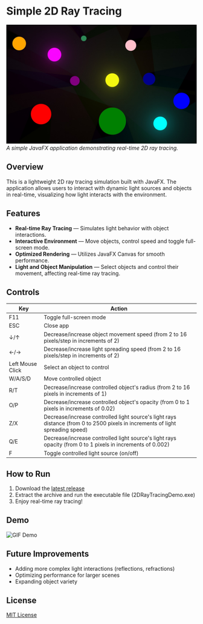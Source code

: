 # Simple 2D Ray Tracing

![Project Screenshot](assets/screenshot.jpg)  
*A simple JavaFX application demonstrating real-time 2D ray tracing.*

## Overview
This is a lightweight 2D ray tracing simulation built with JavaFX. The application allows users to interact with dynamic light sources and objects in real-time, visualizing how light interacts with the environment.

## Features
- **Real-time Ray Tracing** — Simulates light behavior with object interactions.
- **Interactive Environment** — Move objects, control speed and toggle full-screen mode.
- **Optimized Rendering** — Utilizes JavaFX Canvas for smooth performance.
- **Light and Object Manipulation** — Select objects and control their movement, affecting real-time ray tracing.

## Controls
| Key | Action |
|-----|--------|
| F11 | Toggle full-screen mode |
| ESC | Close app |
| ↓/↑ | Decrease/increase object movement speed (from 2 to 16 pixels/step in increments of 2) |
| ←/→ | Decrease/increase light spreading speed (from 2 to 16 pixels/step in increments of 2) |
| Left Mouse Click | Select an object to control |
| W/A/S/D | Move controlled object |
| R/T | Decrease/increase controlled object's radius (from 2 to 16 pixels in increments of 1) |
| O/P | Decrease/increase controlled object's opacity (from 0 to 1 pixels in increments of 0.02) |
| Z/X | Decrease/increase controlled light source's light rays distance (from 0 to 2500 pixels in increments of light spreading speed) |
| Q/E | Decrease/increase controlled light source's light rays opacity (from 0 to 1 pixels in increments of 0.002) |
| F | Toggle controlled light source (on/off) |

## How to Run
1. Download the [latest release](https://github.com/r0masaN/Simple2DRayTracing/releases/tag/v0.1.0)
2. Extract the archive and run the executable file (2DRayTracingDemo.exe)
3. Enjoy real-time ray tracing!

## Demo
![GIF Demo](assets/demo.gif)

## Future Improvements
- Adding more complex light interactions (reflections, refractions)
- Optimizing performance for larger scenes
- Expanding object variety

## License
[MIT License](LICENSE)
